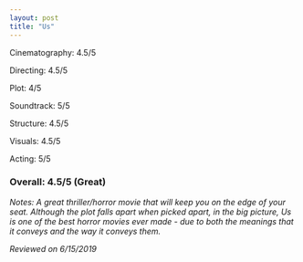```yaml
---
layout: post
title: "Us"
---
```


Cinematography: 4.5/5

Directing: 4.5/5

Plot: 4/5

Soundtrack: 5/5

Structure: 4.5/5

Visuals: 4.5/5

Acting: 5/5

### Overall: 4.5/5 (Great)

*Notes: A great thriller/horror movie that will keep you on the edge of your seat. Although the plot falls apart when picked apart, in the 
big picture, Us is one of the best horror movies ever made - due to both the meanings that it conveys and the way it conveys them.*

*Reviewed on 6/15/2019*
